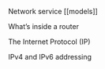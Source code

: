Network service [[models]]

What’s inside a router

The Internet Protocol (IP)

IPv4 and IPv6 addressing